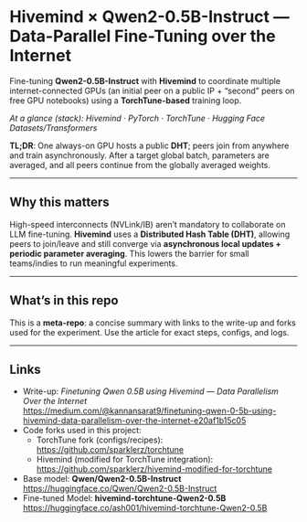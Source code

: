 # Hivemind × Qwen2-0.5B-Instruct — Data-Parallel Fine-Tuning over the Internet

Fine-tuning **Qwen2-0.5B-Instruct** with **Hivemind** to coordinate multiple internet-connected GPUs (an initial peer on a public IP + “second” peers on free GPU notebooks) using a **TorchTune-based** training loop.

*At a glance (stack): Hivemind · PyTorch · TorchTune · Hugging Face Datasets/Transformers*

**TL;DR**: One always-on GPU hosts a public **DHT**; peers join from anywhere and train asynchronously. After a target global batch, parameters are averaged, and all peers continue from the globally averaged weights.

---

## Why this matters
High-speed interconnects (NVLink/IB) aren’t mandatory to collaborate on LLM fine-tuning. **Hivemind** uses a **Distributed Hash Table (DHT)**, allowing peers to join/leave and still converge via **asynchronous local updates + periodic parameter averaging**. This lowers the barrier for small teams/indies to run meaningful experiments.

---

## What’s in this repo
This is a **meta-repo**: a concise summary with links to the write-up and forks used for the experiment. Use the article for exact steps, configs, and logs.

---

## Links
- Write-up: *Finetuning Qwen 0.5B using Hivemind — Data Parallelism Over the Internet*  
  https://medium.com/@kannansarat9/finetuning-qwen-0-5b-using-hivemind-data-parallelism-over-the-internet-e20af1b15c05
- Code forks used in this project:
    - TorchTune fork (configs/recipes): https://github.com/sparklerz/torchtune
    - Hivemind (modified for TorchTune integration): https://github.com/sparklerz/hivemind-modified-for-torchtune
- Base model: **Qwen/Qwen2-0.5B-Instruct**
  https://huggingface.co/Qwen/Qwen2-0.5B-Instruct
- Fine-tuned Model: **hivemind-torchtune-Qwen2-0.5B**
  https://huggingface.co/ash001/hivemind-torchtune-Qwen2-0.5B
